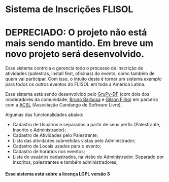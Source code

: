 # Sistema de Inscrições FLISOL

# DEPRECIADO: O projeto não está mais sendo mantido. Em breve um novo projeto será desenvolvido.

Esse sistema controla e gerencia todo o processo de inscrição de atividades (palestras, install fest, oficinas) do evento, como também de quem vai participar. Com isso, o intuito deste é tornar um sistema exemplo para todos os outros eventos do FLISOL em toda a América Latina.

Esse sistema está sendo desenvolvido pelo [GruPy-DF](http://groups.google.com/group/grupy-df) (com dois dos moderadores da comunidade, [Bruno Barbosa](http://algoritmizando.com) e [Gilson Filho](http://gilsondev.com)) em parceria com a [ACSL](http://www.acsl.blog.br/) (Associação Candango de Software Livre).

Algumas das funcionalidades abaixo:

 - Cadastro de Usuários e separados a partir de seus perfis (Palestrante, Inscrito e Administrador);
 - Cadastro de Atividades pelo Palestrante;
 - Lista das atividades submetidas vistas pelo Administrador;
 - Cadastro de Locais usados para o evento;
 - Cadastro de horários nos eventos;
 - Lista de usuários cadastrados, na visão do Administrador. Separado por inscritos, palestrantes e também administradores;

#### Esse sistema está sobre a licença LGPL versão 3
